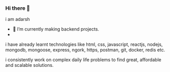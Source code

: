 ### Hi there 👋

i am adarsh
- 🌱 I’m currently making backend projects.
- 
i have already learnt technologies like html, css, javascript, reactjs, nodejs, mongodb, mongoose, express, ngork, https, postman, git, docker, redis etc.

i consistently work on complex daily life problems to find great, affordable and scalable solutions.
<!--
**adarshjha12/adarshjha12** is a ✨ _special_ ✨ repository because its `README.md` (this file) appears on your GitHub profile.

Here are some ideas to get you started:

- 🌱 I’m currently learning ... backend development

- 💬 Ask me about ...
- 📫 How to reach me: ...
- 😄 Pronouns: ...
- ⚡ Fun fact: ...
-->
